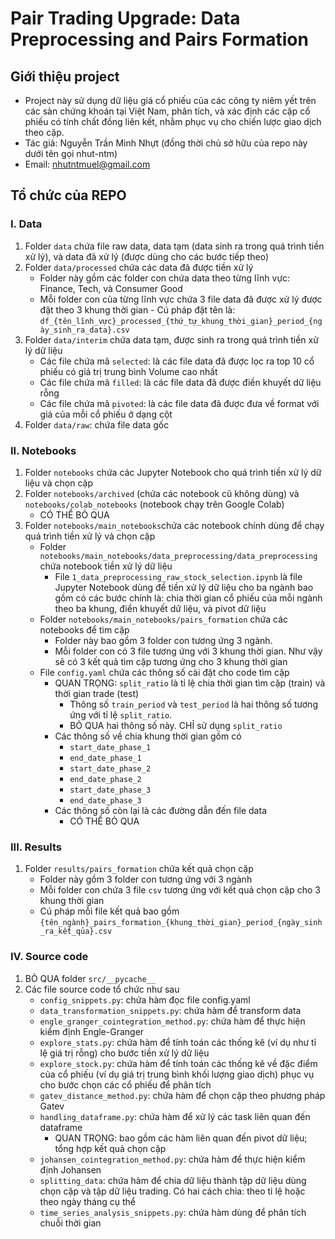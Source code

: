# **Pair Trading Upgrade: Data Preprocessing and Pairs Formation**

## **Giới thiệu project**
- Project này sử dụng dữ liệu giá cổ phiếu của các công ty niêm yết trên các sàn chứng khoán tại Việt Nam, phân tích, và xác định các cặp cổ phiếu có tính chất đồng liên kết, nhằm phục vụ cho chiến lược giao dịch theo cặp.
- Tác giả: Nguyễn Trần Minh Nhựt (đồng thời chủ sở hữu của repo này dưới tên gọi nhut-ntm)
- Email: nhutntmuel@gmail.com

## **Tổ chức của REPO**

### **I. Data**
1. Folder `data` chứa file raw data, data tạm (data sinh ra trong quá trình tiền xử lý), và data đã xử lý (được dùng cho các bước tiếp theo)
2. Folder `data/processed` chứa các data đã được tiền xử lý 
    - Folder này gồm các folder con chứa data theo từng lĩnh vực: Finance, Tech, và Consumer Good
    - Mỗi folder con của từng lĩnh vực chứa 3 file data đã được xử lý được đặt theo 3 khung thời gian - Cú pháp đặt tên là: `df_{tên_lĩnh_vực}_processed_{thứ_tự_khung_thời_gian}_period_{ngày_sinh_ra_data}.csv`
3. Folder `data/interim` chứa data tạm, được sinh ra trong quá trình tiền xử lý dữ liệu 
    - Các file chứa mã `selected`: là các file data đã được lọc ra top 10 cổ phiếu có giá trị trung bình Volume cao nhất
    - Các file chứa mã `filled`: là các file data đã được điền khuyết dữ liệu rỗng
    - Các file chứa mã `pivoted`: là các file data đã được đưa về format với giá của mỗi cổ phiếu ở dạng cột
4. Folder `data/raw`: chứa file data gốc

### **II. Notebooks**
1. Folder `notebooks` chứa các Jupyter Notebook cho quá trình tiền xử lý dữ liệu và chọn cặp 
2. Folder `notebooks/archived` (chứa các notebook cũ không dùng) và `notebooks/colab_notebooks` (notebook chạy trên Google Colab)
    - CÓ THỂ BỎ QUA 
3. Folder `notebooks/main_notebooks`chứa các notebook chính dùng để chạy quá trình tiền xử lý và chọn cặp 
    - Folder `notebooks/main_notebooks/data_preprocessing/data_preprocessing` chứa notebook tiền xử lý dữ liệu 
        - File `1_data_preprocessing_raw_stock_selection.ipynb` là file Jupyter Notebook dùng để tiền xử lý dữ liệu cho ba ngành bao gồm có các bước chính là: chia thời gian cổ phiếu của mỗi ngành theo ba khung, điền khuyết dữ liệu, và pivot dữ liệu 
    - Folder `notebooks/main_notebooks/pairs_formation` chứa các notebooks để tìm cặp 
        - Folder này bao gồm 3 folder con tương ứng 3 ngành. 
        - Mỗi folder con có 3 file tương ứng với 3 khung thời gian. Như vậy sẽ có 3 kết quả tìm cặp tương ứng cho 3 khung thời gian 
    - File `config.yaml` chứa các thông số cài đặt cho code tìm cặp 
        - QUAN TRỌNG: `split_ratio` là tỉ lệ chia thời gian tìm cặp (train) và thời gian trade (test)
            - Thông số `train_period` và `test_period` là hai thông số tương ứng với tỉ lệ `split_ratio`. 
            - BỎ QUA hai thông số này. CHỈ sử dụng `split_ratio`
        - Các thông số về chia khung thời gian gồm có 
            - `start_date_phase_1`
            - `end_date_phase_1`
            - `start_date_phase_2`
            - `end_date_phase_2`
            - `start_date_phase_3`
            - `end_date_phase_3`
        - Các thông số còn lại là các đường dẫn đến file data 
            - CÓ THỂ BỎ QUA 

### **III. Results**
1. Folder `results/pairs_formation` chứa kết quả chọn cặp 
    - Folder này gồm 3 folder con tương ứng với 3 ngành
    - Mỗi folder con chứa 3 file `csv` tương ứng với kết quả chọn cặp cho 3 khung thời gian 
    - Cú pháp mỗi file kết quả bao gồm `{tên_ngành}_pairs_formation_{khung_thời_gian}_period_{ngày_sinh_ra_kết_qủa}.csv`

### **IV. Source code**
1. BỎ QUA folder `src/__pycache__`
2. Các file source code tổ chức như sau 
    - `config_snippets.py`: chứa hàm đọc file config.yaml
    - `data_transformation_snippets.py`: chứa hàm để transform data 
    - `engle_granger_cointegration_method.py`: chứa hàm để thực hiện kiểm định Engle-Granger
    - `explore_stats.py`: chứa hàm để tính toán các thống kê (ví dụ như tỉ lệ giá trị rỗng) cho bước tiền xử lý dữ liệu
    - `explore_stock.py`: chứa hàm để tính toán các thống kê về đặc điểm của cổ phiếu (ví dụ giá trị trung bình khối lượng giao dịch) phục vụ cho bước chọn các cổ phiếu để phân tích
    - `gatev_distance_method.py`: chứa hàm để chọn cặp theo phương pháp Gatev
    - `handling_dataframe.py`: chứa hàm để xử lý các task liên quan đến dataframe 
        - QUAN TRỌNG: bao gồm các hàm liên quan đến pivot dữ liệu; tổng hợp kết quả chọn cặp
    - `johansen_cointegration_method.py`: chứa hàm để thực hiện kiểm định Johansen
    - `splitting_data`: chứa hàm để chia dữ liệu thành tập dữ liệu dùng chọn cặp và tập dữ liệu trading. Có hai cách chia: theo tỉ lệ hoặc theo ngày tháng cụ thể 
    - `time_series_analysis_snippets.py`: chứa hàm dùng để phân tích chuỗi thời gian 



